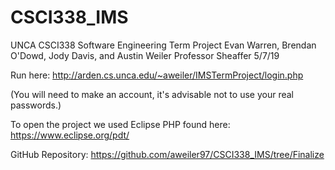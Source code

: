 # CSCI338_IMS
UNCA CSCI338 Software Engineering Term Project
Evan Warren, Brendan O'Dowd, Jody Davis, and Austin Weiler
Professor Sheaffer
5/7/19


Run here:
http://arden.cs.unca.edu/~aweiler/IMSTermProject/login.php

(You will need to make an account, it's advisable not to use your real passwords.)




To open the project we used Eclipse PHP found here:
https://www.eclipse.org/pdt/





GitHub Repository:
https://github.com/aweiler97/CSCI338_IMS/tree/Finalize
